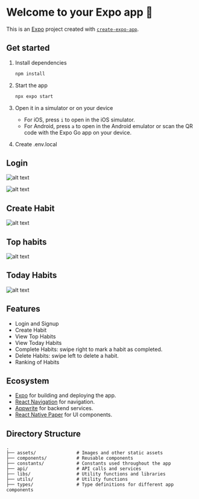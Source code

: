 # Welcome to your Expo app 👋

This is an [Expo](https://expo.dev) project created with [`create-expo-app`](https://www.npmjs.com/package/create-expo-app).

## Get started

1. Install dependencies

   ```bash
   npm install
   ```

2. Start the app

   ```bash
   npx expo start
   ```

3. Open it in a simulator or on your device

   - For iOS, press `i` to open in the iOS simulator.
   - For Android, press `a` to open in the Android emulator or scan the QR code with the Expo Go app on your device.

4. Create .env.local

## Login

![alt text](login.png)

![alt text](signup.png)

## Create Habit

![alt text](create-habit.png)

## Top habits

![alt text](top-habit.png)

## Today Habits

![alt text](today-habit.png)

## Features

- Login and Signup
- Create Habit
- View Top Habits
- View Today Habits
- Complete Habits: swipe right to mark a habit as completed.
- Delete Habits: swipe left to delete a habit.
- Ranking of Habits

## Ecosystem

- [Expo](https://expo.dev) for building and deploying the app.
- [React Navigation](https://reactnavigation.org) for navigation.
- [Appwrite](https://docs.expo.dev/versions/latest/sdk/appwrite/) for backend services.
- [React Native Paper](https://callstack.github.io/react-native-paper/) for UI components.

## Directory Structure

```
.
├── assets/               # Images and other static assets
├── components/           # Reusable components
├── constants/            # Constants used throughout the app
├── api/                  # API calls and services
├── libs/                 # Utility functions and libraries
├── utils/                # Utility functions
├── types/                # Type definitions for different app components
```
